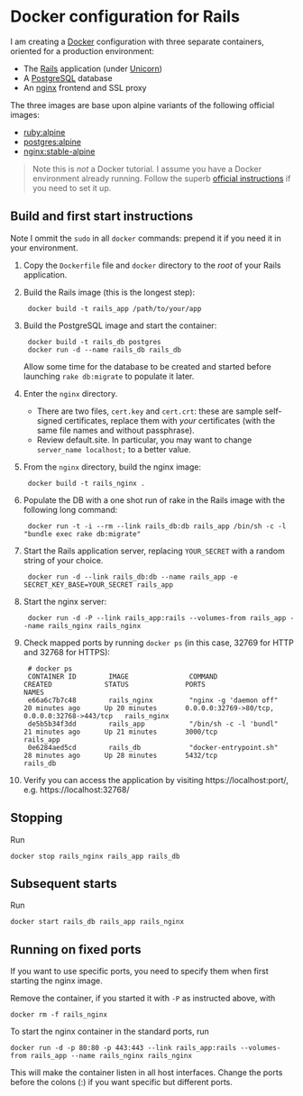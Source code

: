 # Docker configuration for Rails
I am creating a [Docker](https://www.docker.io/) configuration
with three separate containers, oriented for a production
environment:

* The [Rails](http://rubyonrails.org/) application (under
  [Unicorn](http://unicorn.bogomips.org/))
* A [PostgreSQL](http://www.postgresql.org/) database
* An [nginx](http://nginx.org/) frontend and SSL proxy

The three images are base upon alpine variants of the following
official images:

* [ruby:alpine](https://hub.docker.com/_/ruby/)
* [postgres:alpine](https://hub.docker.com/_/postgres/)
* [nginx:stable-alpine](https://hub.docker.com/_/nginx/)

> Note this is *not* a Docker tutorial. I assume you have a
> Docker environment already running. Follow the superb
> [official instructions](https://docs.docker.com/)
> if you need to set it up.

## Build and first start instructions

Note I ommit the `sudo` in all `docker` commands: prepend it if you
need it in your environment.

1. Copy the `Dockerfile` file and `docker` directory to the _root_
   of your Rails application.

2. Build the Rails image (this is the longest step):

        docker build -t rails_app /path/to/your/app

3. Build the PostgreSQL image and start the container:

        docker build -t rails_db postgres
        docker run -d --name rails_db rails_db

   Allow some time for the database to be created and started before
   launching `rake db:migrate` to populate it later.

4. Enter the `nginx` directory.
   - There are two files, `cert.key` and `cert.crt`: these are sample
     self-signed certificates, replace them with *your* certificates
     (with the same file names and without passphrase).
   - Review default.site. In particular, you may want to change
     `server_name localhost;` to a better value.

5. From the `nginx` directory, build the nginx image:

        docker build -t rails_nginx .

6. Populate the DB with a one shot run of rake in the Rails image with the
   following long command:

        docker run -t -i --rm --link rails_db:db rails_app /bin/sh -c -l "bundle exec rake db:migrate"

7. Start the Rails application server, replacing `YOUR_SECRET` with
   a random string of your choice.

        docker run -d --link rails_db:db --name rails_app -e SECRET_KEY_BASE=YOUR_SECRET rails_app

8. Start the nginx server:

        docker run -d -P --link rails_app:rails --volumes-from rails_app --name rails_nginx rails_nginx

9. Check mapped ports by running `docker ps` (in this case, 32769
   for HTTP and 32768 for HTTPS):

        # docker ps
        CONTAINER ID        IMAGE               COMMAND                  CREATED             STATUS              PORTS                                           NAMES
        e66a6c7b7c48        rails_nginx         "nginx -g 'daemon off"   20 minutes ago      Up 20 minutes       0.0.0.0:32769->80/tcp, 0.0.0.0:32768->443/tcp   rails_nginx
        de5b5b34f3dd        rails_app           "/bin/sh -c -l 'bundl"   21 minutes ago      Up 21 minutes       3000/tcp                                        rails_app
        0e6284aed5cd        rails_db            "docker-entrypoint.sh"   28 minutes ago      Up 28 minutes       5432/tcp                                        rails_db

10. Verify you can access the application by visiting https://localhost:port/,
    e.g. https://localhost:32768/

## Stopping

Run

    docker stop rails_nginx rails_app rails_db

## Subsequent starts

Run

    docker start rails_db rails_app rails_nginx

## Running on fixed ports

If you want to use specific ports, you need to specify them when first
starting the nginx image.

Remove the container, if you started it with `-P` as instructed above,
with

    docker rm -f rails_nginx

To start the nginx container in the standard ports, run

    docker run -d -p 80:80 -p 443:443 --link rails_app:rails --volumes-from rails_app --name rails_nginx rails_nginx

This will make the container listen in all host interfaces.
Change the ports before the colons (:) if you want specific but
different ports.
